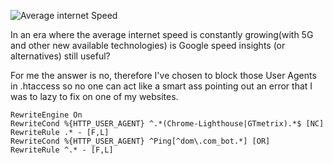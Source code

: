![Average internet Speed](https://i.ibb.co/vXGD78L/Capture.png)

In an era where the average internet speed is constantly growing(with 5G and other new available technologies) is Google speed insights (or alternatives) still useful?

For me the answer is no, therefore I've chosen to block those User Agents in .htaccess so no one can act like a smart ass pointing out an error that I was to lazy to fix on one of my websites.



    RewriteEngine On
    RewriteCond %{HTTP_USER_AGENT} ^.*(Chrome-Lighthouse|GTmetrix).*$ [NC]
    RewriteRule .* - [F,L]
    RewriteCond %{HTTP_USER_AGENT} ^Ping[^dom\.com_bot.*] [OR]
    RewriteRule ^.* - [F,L]
